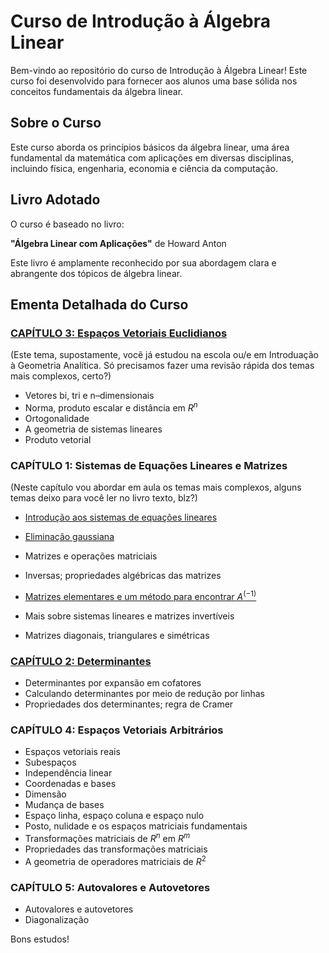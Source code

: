 # Curso de Introdução à Álgebra Linear

Bem-vindo ao repositório do curso de Introdução à Álgebra Linear! Este curso foi desenvolvido para fornecer aos alunos uma base sólida nos conceitos fundamentais da álgebra linear.

## Sobre o Curso

Este curso aborda os princípios básicos da álgebra linear, uma área fundamental da matemática com aplicações em diversas disciplinas, incluindo física, engenharia, economia e ciência da computação.

## Livro Adotado

O curso é baseado no livro:

**"Álgebra Linear com Aplicações"** de Howard Anton

Este livro é amplamente reconhecido por sua abordagem clara e abrangente dos tópicos de álgebra linear.

## Ementa Detalhada do Curso

### [CAPÍTULO 3: Espaços Vetoriais Euclidianos](https://oangelo.github.io/Introducao-a-Algebra-Linear)
(Este tema, supostamente, vocẽ já estudou na escola ou/e em Introduação à Geometria Analítica. Só precisamos fazer uma revisão rápida dos temas mais complexos, certo?)
- Vetores bi, tri e n–dimensionais
- Norma, produto escalar e distância em $R^n$
- Ortogonalidade
- A geometria de sistemas lineares
- Produto vetorial

### CAPÍTULO 1: Sistemas de Equações Lineares e Matrizes
(Neste capítulo vou abordar em aula os temas mais complexos, alguns temas deixo para você ler no livro texto, blz?)
- [Introdução aos sistemas de equações lineares](https://oangelo.github.io/Introducao-a-Algebra-Linear/eliminacao_gaussiana.html)
- [Eliminação gaussiana](https://oangelo.github.io/Introducao-a-Algebra-Linear/eliminacao_gaussiana.html#14)
- Matrizes e operações matriciais
- Inversas; propriedades algébricas das matrizes
- [Matrizes elementares e um método para encontrar $A^(-1)$](https://oangelo.github.io/Introducao-a-Algebra-Linear/propriedades_e_inversas.html)

- Mais sobre sistemas lineares e matrizes invertíveis
- Matrizes diagonais, triangulares e simétricas

### [CAPÍTULO 2: Determinantes](https://oangelo.github.io/Introducao-a-Algebra-Linear/determinante.html)
- Determinantes por expansão em cofatores
- Calculando determinantes por meio de redução por linhas
- Propriedades dos determinantes; regra de Cramer


### CAPÍTULO 4: Espaços Vetoriais Arbitrários
- Espaços vetoriais reais
- Subespaços
- Independência linear
- Coordenadas e bases
- Dimensão
- Mudança de bases
- Espaço linha, espaço coluna e espaço nulo
- Posto, nulidade e os espaços matriciais fundamentais
- Transformações matriciais de $R^n$ em $R^m$
- Propriedades das transformações matriciais
- A geometria de operadores matriciais de $R^2$

### CAPÍTULO 5: Autovalores e Autovetores
- Autovalores e autovetores
- Diagonalização

Bons estudos!
